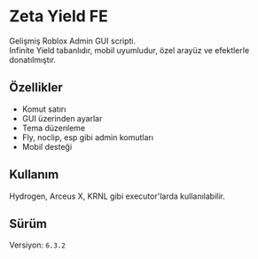 # Zeta Yield FE

Gelişmiş Roblox Admin GUI scripti.  
Infinite Yield tabanlıdır, mobil uyumludur, özel arayüz ve efektlerle donatılmıştır.

## Özellikler
- Komut satırı
- GUI üzerinden ayarlar
- Tema düzenleme
- Fly, noclip, esp gibi admin komutları
- Mobil desteği

## Kullanım
Hydrogen, Arceus X, KRNL gibi executor'larda kullanılabilir.

## Sürüm
Versiyon: `6.3.2`
